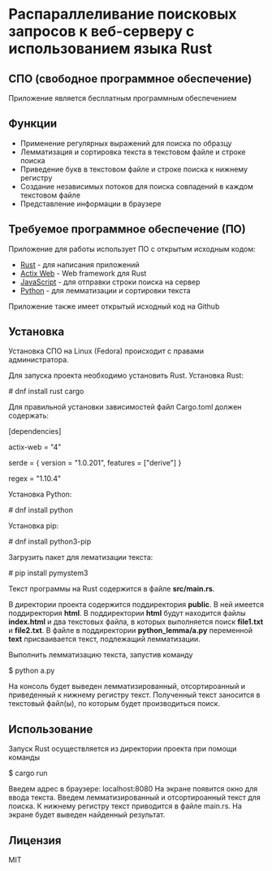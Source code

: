 # Распараллеливание поисковых запросов к веб-серверу с использованием языка Rust
## СПО (свободное программное обеспечение)
Приложение является бесплатным программным обеспечением

## Функции
- Применение регулярных выражений для поиска по образцу
- Лемматизация и сортировка текста в текстовом файле и строке поиска 
- Приведение букв в текстовом файле и строке поиска к нижнему регистру
- Создание независимых потоков для поиска совпадений в каждом текстовом файле
- Представление информации в браузере

## Требуемое программное обеспечение (ПО)
Приложение  для работы использует ПО с открытым исходным кодом:
- [Rust](https://www.rust-lang.org) - для написания приложений
- [Actix Web](https://actix.rs) -  Web framework для Rust
- [JavaScript](https://www.ecma-international.org/publications-and-standards/standards/ecma-262) - для отправки строки поиска на сервер
- [Python](https://www.python.org) - для лемматизации и сортировки текста

Приложение также имеет открытый исходный код на Github

## Установка
Установка СПО на Linux (Fedora) происходит с правами администратора.

Для запуска проекта необходимо установить Rust. 
Установка Rust:

\# dnf install rust cargo

Для правильной установки зависимостей файл Cargo.toml должен содержать:

[dependencies]

actix-web = "4"

serde = { version = "1.0.201", features = ["derive"] }

regex = "1.10.4"

Установка Python:

\# dnf install python

Установка pip:

\# dnf install python3-pip

Загрузить пакет для лематизации текста:

\# pip install pymystem3

Текст программы на Rust содержится в файле **src/main.rs**.

В директории проекта содержится поддиректория **public**. В ней имеется поддиректория **html**. 
В поддиректории **html** будут находится файлы **index.html** и два текстовых файла, в которых выполняется поиск **file1.txt** и **file2.txt**.
В файле в поддиректории **python_lemma/a.py** переменной **text** присваивается текст, подлежащий лемматизации.

Выполнить лемматизацию текста, запустив команду

\$ python a.py

На консоль будет выведен лемматизированный, отсортироанный и приведенный к нижнему регистру текст.
Полученный текст заносится в текстовый файл(ы), по которым будет производиться поиск.

## Использование
Запуск Rust осуществляется из директории проекта при помощи команды

\$ cargo run

Введем адрес в браузере: localhost:8080
На экране появится окно для ввода текста. Введем лемматизированный и отсортироанный текст для поиска.
К нижнему регистру текст приводится в файле main.rs.
На экране будет выведен найденный результат.


## Лицензия
MIT

